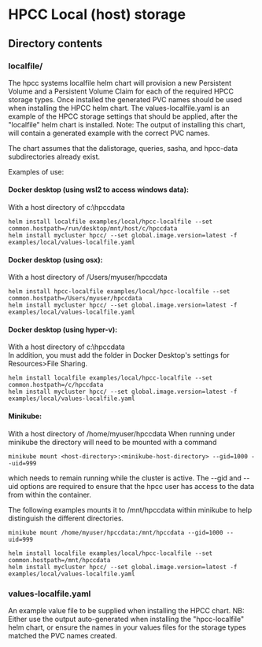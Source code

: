 # HPCC Local (host) storage

## Directory contents

### localfile/

The hpcc systems localfile helm chart will provision a new Persistent Volume and a Persistent Volume Claim for each of the required HPCC storage types.
Once installed the generated PVC names should be used when installing the HPCC helm chart.
The values-localfile.yaml is an example of the HPCC storage settings that should be applied, after the "localfile" helm chart is installed.
Note: The output of installing this chart, will contain a generated example with the correct PVC names.

The chart assumes that the dalistorage, queries, sasha, and hpcc-data subdirectories already exist.

Examples of use:

#### Docker desktop (using wsl2 to access windows data):

  With a host directory of c:\hpccdata

    helm install localfile examples/local/hpcc-localfile --set common.hostpath=/run/desktop/mnt/host/c/hpccdata
    helm install mycluster hpcc/ --set global.image.version=latest -f examples/local/values-localfile.yaml

#### Docker desktop (using osx):

  With a host directory of /Users/myuser/hpccdata

    helm install hpcc-localfile examples/local/hpcc-localfile --set common.hostpath=/Users/myuser/hpccdata
    helm install mycluster hpcc/ --set global.image.version=latest -f examples/local/values-localfile.yaml

#### Docker desktop (using hyper-v):

  With a host directory of c:\hpccdata<br/>
  In addition, you must add the folder in Docker Desktop's settings for Resources>File Sharing.

    helm install localfile examples/local/hpcc-localfile --set common.hostpath=/c/hpccdata
    helm install mycluster hpcc/ --set global.image.version=latest -f examples/local/values-localfile.yaml

#### Minikube:

  With a host directory of /home/myuser/hpccdata
  When running under minikube the directory will need to be mounted with a command

    minikube mount <host-directory>:<minikube-host-directory> --gid=1000 --uid=999

  which needs to remain running while the cluster is active.  The --gid and --uid options are required to ensure that
  the hpcc user has access to the data from within the container.

  The following examples mounts it to /mnt/hpccdata within minikube to help distinguish the different directories.

    minikube mount /home/myuser/hpccdata:/mnt/hpccdata --gid=1000 --uid=999

    helm install localfile examples/local/hpcc-localfile --set common.hostpath=/mnt/hpccdata
    helm install mycluster hpcc/ --set global.image.version=latest -f examples/local/values-localfile.yaml

### values-localfile.yaml

An example value file to be supplied when installing the HPCC chart.
NB: Either use the output auto-generated when installing the "hpcc-localfile" helm chart, or ensure the names in your values files for the storage types matched the PVC names created.
